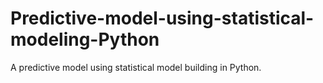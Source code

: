 # Predictive-model-using-statistical-modeling-Python
 A predictive model using statistical model building in Python.
